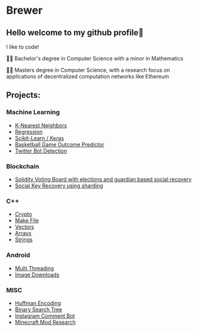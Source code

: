 # Brewer
## Hello welcome to my github profile👋
I like to code!

👨‍🎓 Bachelor's degree in Computer Science with a minor in Mathematics

👨‍🎓 Masters degree in Computer Science, with a research focus on applications of decentralized computation networks like Ethereum
## Projects:
### Machine Learning
 - [K-Nearest Neighbors](https://github.com/BrewDogDev/Machine-Learning-Assignment-1-K-Nearest-Neighbors)
 - [Regression](https://github.com/BrewDogDev/Machine-Learning-Assignment-2-Regression)
 - [Scikit-Learn / Keras](https://github.com/BrewDogDev/Machine-Learning-Assignment-3-Skikit-learn-and-Keras)
 - [Basketball Game Outcome Predictor](https://github.com/BrewDogDev/Capstone)
 - [Twitter Bot Detection](https://github.com/BrewDogDev/twitter-bot-detection)

### Blockchain
 - [Solidity Voting Board with elections and guardian based social recovery](https://github.com/BrewDogDev/Simple-Solidity-Voting-Board)
 - [Social Key Recovery using sharding](https://github.com/BrewDogDev/Social-Key-Recovery-Using-Sharding)

### C++
 - [Crypto](https://github.com/BrewDogDev/crypto)
 - [Make File](https://github.com/BrewDogDev/327_proj1_make)
 - [Vectors](https://github.com/BrewDogDev/Library_Vector_starter)
 - [Arrays](https://github.com/BrewDogDev/Library_Vector_starter)
 - [Strings](https://github.com/BrewDogDev/stringdatabase)

### Android
 - [Multi Threading](https://github.com/BrewDogDev/android_project_3_multithread)
 - [Image Downloads](https://github.com/BrewDogDev/android_programming-p4)

### MISC
 - [Huffman Encoding](https://github.com/BrewDogDev/Huffman-Encoding-Algorithm)
 - [Binary Search Tree]([https://github.com/BrewDogDev/CPSC270ASG2B](https://github.com/BrewDogDev/Binary-Search-Tree))
 - [Instagram Comment Bot](https://github.com/BrewDogDev/instagramCommentBot)
 - [Minecraft Mod Research](https://github.com/BrewDogDev/minecraftResearch)

<!--
**AllanPedin/AllanPedin** is a ✨ _special_ ✨ repository because its `README.md` (this file) appears on your GitHub profile.

Here are some ideas to get you started:

- 🔭 I’m currently working on ...
- 🌱 I’m currently learning ...
- 👯 I’m looking to collaborate on ...
- 🤔 I’m looking for help with ...
- 💬 Ask me about ...
- 📫 How to reach me: ...
- 😄 Pronouns: ...
- ⚡ Fun fact: ...
-->
